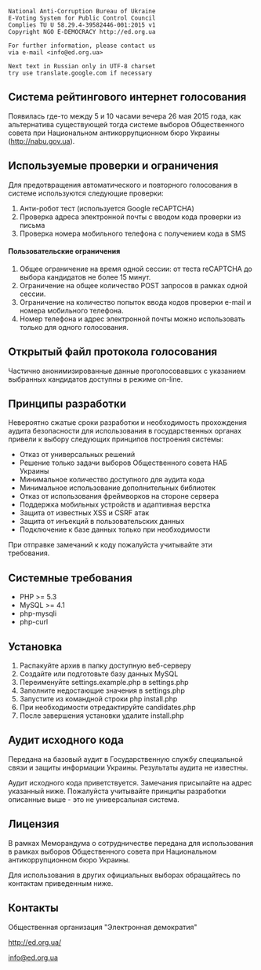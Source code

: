     National Anti-Corruption Bureau of Ukraine
    E-Voting System for Public Control Council
    Complies TU U 58.29.4-39582446-001:2015 v1
    Copyright NGO E-DEMOCRACY http://ed.org.ua

    For further information, please contact us
    via e-mail <info@ed.org.ua>

    Next text in Russian only in UTF-8 charset
    try use translate.google.com if necessary



## Система рейтингового интернет голосования

Появилась где-то между 5 и 10 часами вечера 26 мая 2015 года, как
альтернатива существующей тогда системе выборов Общественного совета
при Национальном антикоррупционном бюро Украины (http://nabu.gov.ua).


## Используемые проверки и ограничения

Для предотвращения автоматического и повторного голосования в системе
используются следующие проверки:

1. Анти-робот тест (используется Google reCAPTCHA)
2. Проверка адреса электронной почты с вводом кода проверки из письма
3. Проверка номера мобильного телефона с получением кода в SMS

#### Пользовательские ограничения

1. Общее ограничение на время одной сессии: от теста reCAPTCHA до выбора
кандидатов не более 15 минут.
2. Ограничение на общее количество POST запросов в рамках одной сессии.
3. Ограничение на количество попыток ввода кодов проверки e-mail и
номера мобильного телефона.
4. Номер телефона и адрес электронной почты можно использовать только
для одного голосования.


## Открытый файл протокола голосования

Частично анонимизированные данные проголосовавших с указанием выбранных
кандидатов доступны в режиме on-line.


## Принципы разработки

Невероятно сжатые сроки разработки и необходимость прохождения аудита
безопасности для использования в государственных органах привели к выбору
следующих принципов построения системы:

- Отказ от универсальных решений
- Решение только задачи выборов Общественного совета НАБ Украины
- Минимальное количество доступного для аудита кода
- Минимальное использование дополнительных библиотек
- Отказ от использования фреймворков на стороне сервера
- Поддержка мобильных устройств и адаптивная верстка
- Защита от известных XSS и CSRF атак
- Защита от инъекций в пользовательских данных
- Подключение к базе данных только при необходимости

При отправке замечаний к коду пожалуйста учитывайте эти требования.


## Системные требования

- PHP >= 5.3
- MySQL >= 4.1
- php-mysqli
- php-curl


## Установка

1. Распакуйте архив в папку доступную веб-серверу
2. Создайте или подготовьте базу данных MySQL
3. Переименуйте settings.example.php в settings.php
4. Заполните недостающие значения в settings.php
5. Запустите из командной строки php install.php
6. При необходимости отредактируйте candidates.php
7. После завершения установки удалите install.php


## Аудит исходного кода

Передана на базовый аудит в Государственную службу специальной связи и защиты информации Украины. Результаты аудита не известны.

Аудит исходного кода приветствуется. Замечания присылайте на адрес
указанный ниже. Пожалуйста учитывайте принципы разработки описанные выше - это не универсальная система.


## Лицензия

В рамках Меморандума о сотрудничестве передана для использования
в рамках выборов Общественного совета при Национальном антикоррупционном бюро Украины.

Для использования в других официальных выборах обращайтесь по контактам приведенным ниже.


## Контакты

Общественная организация
"Электронная демократия"

http://ed.org.ua/

info@ed.org.ua






